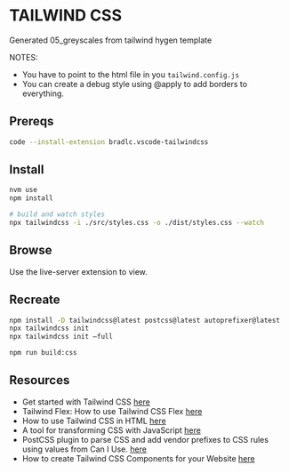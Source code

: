 # TAILWIND CSS

Generated 05_greyscales from tailwind hygen template  

NOTES:

* You have to point to the html file in you `tailwind.config.js`  
* You can create a debug style using @apply to add borders to everything.  

## Prereqs

```sh
code --install-extension bradlc.vscode-tailwindcss
```

## Install

```sh
nvm use
npm install

# build and watch styles
npx tailwindcss -i ./src/styles.css -o ./dist/styles.css --watch
```

## Browse

Use the live-server extension to view.  

## Recreate

```sh
npm install -D tailwindcss@latest postcss@latest autoprefixer@latest
npx tailwindcss init
npx tailwindcss init –full

npm run build:css
```

## Resources

* Get started with Tailwind CSS [here](https://tailwindcss.com/docs/installation)  
* Tailwind Flex: How to use Tailwind CSS Flex [here](https://www.devwares.com/blog/how-to-use-tailwind-css-flex/)  
* How to use Tailwind CSS in HTML [here](https://www.devwares.com/blog/how-to-use-tailwind-css-in-HTML)  
* A tool for transforming CSS with JavaScript [here](https://postcss.org/)
* PostCSS plugin to parse CSS and add vendor prefixes to CSS rules using values from Can I Use. [here](https://www.npmjs.com/package/autoprefixer)
* How to create Tailwind CSS Components for your Website [here](https://www.devwares.com/blog/how-to-create-tailwind-css-components-for-your-website/)
